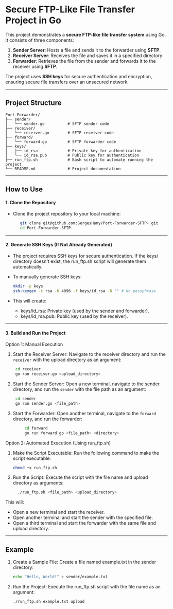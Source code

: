 # Secure FTP-Like File Transfer Project in Go

This project demonstrates a **secure FTP-like file transfer system** using Go. It consists of three components:

1. **Sender Server**: Hosts a file and sends it to the forwarder using **SFTP**.
2. **Receiver Server**: Receives the file and saves it in a specified directory
3. **Forwarder**: Retrieves the file from the sender and forwards it to the receiver using **SFTP**.

The project uses **SSH keys** for secure authentication and encryption, ensuring secure file transfers over an unsecured network.

---

## Project Structure

```plaintext
Port-Forwarder/
├── sender/
│   └── sender.go          # SFTP sender code
├── receiver/
│   └── receiver.go        # SFTP receiver code
├── forward/
│   └── forward.go         # SFTP forwarder code
├── keys/
│   ├── id_rsa             # Private key for authentication
│   └── id_rsa.pub         # Public key for authentication
├── run_ftp.sh             # Bash script to automate running the project
└── README.md              # Project documentation
```

<hr>

## How to Use

#### 1. Clone the Repository

- Clone the project repository to your local machine:

  ```bash
     git clone git@github.com:GergesHany/Port-Forwarder-SFTP-.git
     cd Port-Forwarder-SFTP-

  ```

<hr>

#### 2. Generate SSH Keys (If Not Already Generated)

- The project requires SSH keys for secure authentication. If the keys/ directory doesn't exist, the run_ftp.sh script will generate them automatically.

- To manually generate SSH keys:

  ```bash
  mkdir -p keys
  ssh-keygen -t rsa -b 4096 -f keys/id_rsa -N "" # No passphrase
  ```

- This will create:
  - keys/id_rsa: Private key (used by the sender and forwarder).
  - keys/id_rsa.pub: Public key (used by the receiver).

<hr>

#### 3. Build and Run the Project

Option 1: Manual Execution

1. Start the Receiver Server:
   Navigate to the receiver directory and run the `receiver` with the upload directory as an argument:

   ```bash
    cd receiver
    go run receiver.go <upload_directory>
   ```

2. Start the Sender Server:
   Open a new terminal, navigate to the sender directory, and run the `sender` with the file path as an argument:

   ```bash
    cd sender
    go run sender.go <file_path>
   ```

3. Start the Forwarder:
   Open another terminal, navigate to the `forward` directory, and run the forwarder:
   ```bash
        cd forward
        go run forward.go <file_path> <directory>
   ```

Option 2: Automated Execution (Using run_ftp.sh)

1. Make the Script Executable:
   Run the following command to make the script executable:

   ```bash
   chmod +x run_ftp.sh
   ```

2. Run the Script:
   Execute the script with the file name and upload directory as arguments:

   ```bash
     ./run_ftp.sh <file_path> <upload_directory>
   ```

This will:

- Open a new terminal and start the receiver.
- Open another terminal and start the sender with the specified file.
- Open a third terminal and start the forwarder with the same file and upload directory.

<hr>

## Example

1. Create a Sample File:
   Create a file named example.txt in the sender directory:

   ```bash
   echo "Hello, World!" > sender/example.txt
   ```

2. Run the Project:
   Execute the run_ftp.sh script with the file name as an argument:

   ```bash
   ./run_ftp.sh example.txt upload
   ```
